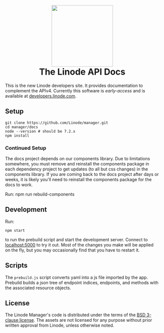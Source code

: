 <h1 align="center">
  <img src="https://www.linode.com/media/images/logos/diagonal/light/linode-logo_diagonal_light_medium.png" width="200" />
  <br />
  The Linode API Docs
</h1>

This is the new Linode developers site. It provides documentation to complement the APIv4.
Currently this software is *early-access* and is available at [developers.linode.com](https://developers.linode.com).

## Setup

    git clone https://github.com/Linode/manager.git
    cd manager/docs
    node --version # should be 7.2.x
    npm install

### Continued Setup

The docs project depends on our components library. Due to limitations somewhere,
you must remove and reinstall the components package in each dependency project
to get updates (to all but css changes) in the components library. If you are
coming back to the docs project after days or weeks, it is likely you'll need
to reinstall the components package for the docs to work.

Run:
    npm run rebuild-components
    
## Development

Run:

    npm start

to run the prebuild script and start the development server. Connect to
[localhost:5000](https://localhost:5000) to try it out. Most of the changes you
make will be applied on the fly, but you may occasionally find that you have to
restart it.

## Scripts

The `prebuild.js` script converts yaml into a js file imported by the app. 
Prebuild builds a json tree of endpoint indices, endpoints, and methods with 
the associated resource objects.

## License

The Linode Manager's code is distributed under the terms of the [BSD 3-clause
license](https://github.com/linode/manager/blob/master/LICENSE). The assets are
not licensed for any purpose without prior written approval from Linode, unless
otherwise noted.
